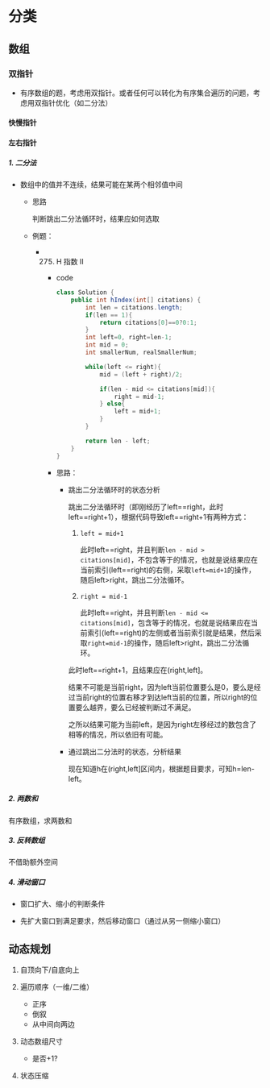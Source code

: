 # 分类

## 数组

### 双指针

+ 有序数组的题，考虑用双指针。或者任何可以转化为有序集合遍历的问题，考虑用双指针优化（如二分法）

#### 快慢指针

#### 左右指针

##### 1. 二分法

+ 数组中的值并不连续，结果可能在某两个相邻值中间

    + 思路

        判断跳出二分法循环时，结果应如何选取

    + 例题：

        + 275. H 指数 II

            + code

                ```java
                class Solution {
                    public int hIndex(int[] citations) {
                        int len = citations.length;
                        if(len == 1){
                            return citations[0]==0?0:1;
                        }
                        int left=0, right=len-1;
                        int mid = 0;
                        int smallerNum, realSmallerNum;

                        while(left <= right){
                            mid = (left + right)/2;

                            if(len - mid <= citations[mid]){
                                right = mid-1;
                            } else{
                                left = mid+1;
                            }
                        }

                        return len - left;
                    }
                }
                ```

            + 思路：

                + 跳出二分法循环时的状态分析

                    跳出二分法循环时（即刚经历了left==right，此时left==right+1），根据代码导致left==right+1有两种方式：

                    1. `left = mid+1`

                        此时left==right，并且判断`len - mid > citations[mid]`，不包含等于的情况，也就是说结果应在当前索引(left==right)的右侧，采取`left=mid+1`的操作，随后left>right，跳出二分法循环。

                    2. `right = mid-1`

                        此时left==right，并且判断`len - mid <= citations[mid]`，包含等于的情况，也就是说结果应在当前索引(left==right)的左侧或者当前索引就是结果，然后采取`right=mid-1`的操作，随后left>right，跳出二分法循环。

                    此时left==right+1，且结果应在(right,left]。

                    结果不可能是当前right，因为left当前位置要么是0，要么是经过当前right的位置右移才到达left当前的位置，所以right的位置要么越界，要么已经被判断过不满足。

                    之所以结果可能为当前left，是因为right左移经过的数包含了相等的情况，所以依旧有可能。

                + 通过跳出二分法时的状态，分析结果

                    现在知道h在(right,left]区间内，根据题目要求，可知h=len-left。

##### 2. 两数和

有序数组，求两数和

##### 3. 反转数组

不借助额外空间

##### 4. 滑动窗口

+ 窗口扩大、缩小的判断条件

+ 先扩大窗口到满足要求，然后移动窗口（通过从另一侧缩小窗口）

## 动态规划

1. 自顶向下/自底向上


2. 遍历顺序（一维/二维）

    + 正序
    + 倒叙
    + 从中间向两边

3. 动态数组尺寸

    + 是否+1?

4. 状态压缩